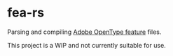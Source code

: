# fea-rs

Parsing and compiling [Adobe OpenType feature][spec] files.

This project is a WIP and not currently suitable for use.


[spec]: http://adobe-type-tools.github.io/afdko/OpenTypeFeatureFileSpecification.html
